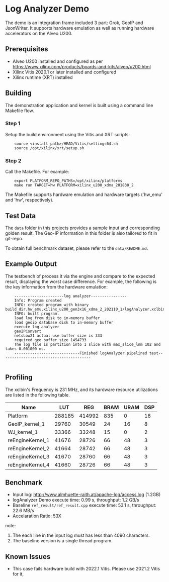# Log Analyzer Demo

The demo is an integration frame included 3 part: Grok, GeoIP and JsonWriter. It supports hardware emulation as well as running hardware accelerators on the Alveo U200.

## Prerequisites

- Alveo U200 installed and configured as per https://www.xilinx.com/products/boards-and-kits/alveo/u200.html
- Xilinx Vitis 2020.1 or later installed and configured
- Xilinx runtime (XRT) installed

## Building

The demonstration application and kernel is built using a command line Makefile flow.

### Step 1

Setup the build environment using the Vitis and XRT scripts:

```
    source <install path>/HEAD/Vitis/settings64.sh
    source /opt/xilinx/xrt/setup.sh
```

### Step 2

Call the Makefile. For example:

```
    export PLATFORM_REPO_PATHS=/opt/xilinx/platforms
    make run TARGET=hw PLATFORM=xilinx_u200_xdma_201830_2
```

The Makefile supports hardware emulation and hardware targets ('hw_emu' and 'hw', respectively).

## Test Data

The `data` folder in this projects provides a sample input and corresponding golden result.
The Geo-IP information in this folder is also tailored to fit in git-repo.

To obtain full benchmark dataset, please refer to the `data/README.md`.

## Example Output

The testbench of process it via the engine and compare to the expected result, displaying the worst case difference. For example, the following is the key information from the hardware emulation:

```
    ----------------------log analyzer----------------
    Info: Program created
    INFO: created program with binary build_dir.hw_emu.xilinx_u200_gen3x16_xdma_2_202110_1/logAnalyzer.xclbin
    INFO: built program.
    load log from disk to in-memory buffer
    load geoip database disk to in-memory buffer
    execute log analyzer
    geoIPConvert
    netsLow21 actual use buffer size is 333
    required geo buffer size 1454733
    The log file is partition into 1 slice with max_slice_lnm 102 and  takes 0.001000 ms.
    -----------------------------Finished logAnalyzer pipelined test----------------------------------------


```
## Profiling

The xclbin's Frequency is 231 MHz, and its hardware resource utilizations are listed in the following table.

| Name             | LUT     |  REG      | BRAM  | URAM  | DSP   |
| ---------------- | ------- |  -------- | ----- | ----- | ------|
| Platform         | 288185  |   414992  |  835  |   0   |   16  |
| GeoIP_kernel_1   |  29760  |    30549  |   24  |  16   |    8  |
| WJ_kernel_1      |  33366  |    33248  |   15  |   0   |    2  |
| reEngineKernel_1 |  41676  |    28726  |   66  |  48   |    3  |
| reEngineKernel_2 |  41664  |    28742  |   66  |  48   |    3  |
| reEngineKernel_3 |  41670  |    28760  |   66  |  48   |    3  |
| reEngineKernel_4 |  41660  |    28726  |   66  |  48   |    3  |

## Benchmark

- Input log: http://www.almhuette-raith.at/apache-log/access.log (1.2GB)
- logAnalyzer Demo execute time: 0.99 s, throughput: 1.2 GB/s
- Baseline `ref_result/ref_result.cpp` execute time: 53.1 s, throughput: 22.6 MB/s
- Accelaration Ratio: 53X

note:

1. The each line in the input log must has less than 4090 characters.
2. The baseline version is a single thread program.


## Known Issues

* This case fails hardware build with 2022.1 Vitis. Please use 2021.2 Vitis for it,

